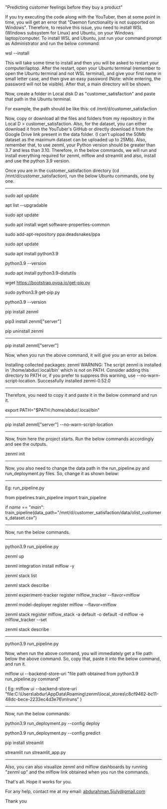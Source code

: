 "Predicting customer feelings before they buy a product"

If you try executing the code along with the YouTuber, then at some point in time, you will get an error that "Daemon functionality is not supported on Windows". Therefore, to resolve this issue, you need to install WSL (Windows subsystem for Linux) and Ubuntu, on your Windows laptop/computer. To install WSL and Ubuntu, just run your command prompt as Administrator and run the below command:

wsl --install

This will take some time to install and then you will be asked to restart your computer/laptop. After the restart, open your Ubuntu terminal (remember to open the Ubuntu terminal and not WSL terminal), and give your first name in small letter case, and then give an easy password (Note: while entering, the password will not be visible). After that, a main directory will be shown. 

Now, create a folder in Local disk D as "customer_satisfaction" and paste that path in the Ubuntu terminal.

For example, the path should be like this: cd /mnt/d/customer_satisfaction

Now, copy or download all the files and folders from my repository in the Local D > customer_satisfaction. Also, for the dataset, you can either download it from the YouTuber's GitHub or directly download it from the Google Drive link present in the data folder. (I can't upload the 50Mb dataset as the maximum dataset can be uploaded up to 25Mb). Also, remember that, to use zenml, your Python version should be greater than 3.7 and less than 3.10. Therefore, in the below commands, we will run and install everything required for zenml, mlflow and streamlit and also, install and use the python 3.9 version.

Once you are in the customer_satisfaction directory (cd /mnt/d/customer_satisfaction), run the below Ubuntu commands, one by one.
______________________________________________________________________________________________

sudo apt update

apt list --upgradable

sudo apt update

sudo apt install wget software-properties-common

sudo add-apt-repository ppa:deadsnakes/ppa

sudo apt update

sudo apt install python3.9

python3.9 --version

sudo apt install python3.9-distutils

wget https://bootstrap.pypa.io/get-pip.py

sudo python3.9 get-pip.py

python3.9 --version

pip install zenml

pip3 install zenml["server"]

pip uninstall zenml
______________________________________________________________________________________________
pip install zenml["server"]

Now, when you run the above command, it will give you an error as below. 

Installing collected packages: zenml
  WARNING: The script zenml is installed in '/home/abdur/.local/bin' which is not on PATH.
  Consider adding this directory to PATH or, if you prefer to suppress this warning, use --no-warn-script-location.
Successfully installed zenml-0.52.0
______________________________________________________________________________________________

Therefore, you need to copy it and paste it in the below command and run it.

export PATH="$PATH:/home/abdur/.local/bin"
______________________________________________________________________________________________
pip install zenml["server"] --no-warn-script-location
______________________________________________________________________________________________
Now, from here the project starts. Run the below commands accordingly and see the outputs.

zenml init
______________________________________________________________________________________________
Now, you also need to change the data path in the run_pipeline.py and run_deployment.py files. So, change it as shown below:
______________________________________________________________________________________________
Eg: run_pipeline.py

from pipelines.train_pipeline import train_pipeline

if _name_ == "_main_":
    train_pipeline(data_path="/mnt/d/customer_satisfaction/data/olist_customers_dataset.csv")
______________________________________________________________________________________________
Now, run the below commands.
______________________________________________________________________________________________
python3.9 run_pipeline.py

zenml up

zenml integration install mlflow -y

zenml stack list

zenml stack describe

zenml experiment-tracker register mlflow_tracker --flavor=mlflow

zenml model-deployer register mlflow --flavor=mlflow

zenml stack register mlflow_stack -a default -o default -d mlflow -e mlflow_tracker --set

zenml stack describe
______________________________________________________________________________________________
python3.9 run_pipeline.py

Now, when run the above command, you will immediately get a file path below the above command. So, copy that, paste it into the below command, and run it.

mlflow ui --backend-store-uri "file path obtained from python3.9 run_pipeline.py command"

( Eg: mlflow ui --backend-store-uri "file:C:\Users\abdur\AppData\Roaming\zenml\local_stores\c8cf9462-bc11-48dc-bece-2233ec4d3e76\mlruns" )
______________________________________________________________________________________________

Now, run the below commands:

python3.9 run_deployment.py --config deploy

python3.9 run_deployment.py --config predict

pip install streamlit

streamlit run streamlit_app.py
______________________________________________________________________________________________
Also, you can also visualize zenml and mlflow dashboards by running "zenml up" and the mlflow link obtained when you run the commands. 

That's all. Hope it works for you. 

For any help, contact me at my email: abdurahman.5july@gmail.com

Thank you





